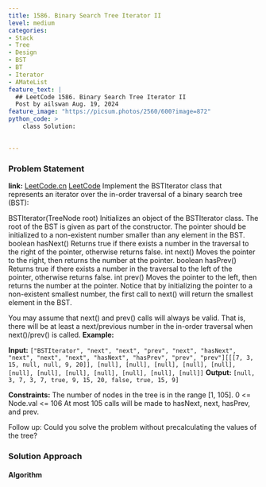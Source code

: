 ```yaml
---
title: 1586. Binary Search Tree Iterator II
level: medium
categories:
- Stack
- Tree
- Design
- BST
- BT
- Iterator
- AMateList
feature_text: |
  ## LeetCode 1586. Binary Search Tree Iterator II
  Post by ailswan Aug. 19, 2024
feature_image: "https://picsum.photos/2560/600?image=872"
python_code: >
    class Solution:
   

---
```


### Problem Statement
**link:**
[LeetCode.cn](https://leetcode.cn/problems/binary-search-tree-iterator-ii/)
[LeetCode](https://leetcode.com/binary-search-tree-iterator-ii/)
Implement the BSTIterator class that represents an iterator over the in-order traversal of a binary search tree (BST):

BSTIterator(TreeNode root) Initializes an object of the BSTIterator class. The root of the BST is given as part of the constructor. The pointer should be initialized to a non-existent number smaller than any element in the BST.
boolean hasNext() Returns true if there exists a number in the traversal to the right of the pointer, otherwise returns false.
int next() Moves the pointer to the right, then returns the number at the pointer.
boolean hasPrev() Returns true if there exists a number in the traversal to the left of the pointer, otherwise returns false.
int prev() Moves the pointer to the left, then returns the number at the pointer.
Notice that by initializing the pointer to a non-existent smallest number, the first call to next() will return the smallest element in the BST.

You may assume that next() and prev() calls will always be valid. That is, there will be at least a next/previous number in the in-order traversal when next()/prev() is called.
**Example:**

**Input:** `["BSTIterator", "next", "next", "prev", "next", "hasNext", "next", "next", "next", "hasNext", "hasPrev", "prev", "prev"][[[7, 3, 15, null, null, 9, 20]], [null], [null], [null], [null], [null], [null], [null], [null], [null], [null], [null], [null]]`
**Output:** `[null, 3, 7, 3, 7, true, 9, 15, 20, false, true, 15, 9]`

**Constraints:**
The number of nodes in the tree is in the range [1, 105].
0 <= Node.val <= 106
At most 105 calls will be made to hasNext, next, hasPrev, and prev.
 

Follow up: Could you solve the problem without precalculating the values of the tree?

### Solution Approach
 
#### Algorithm
 